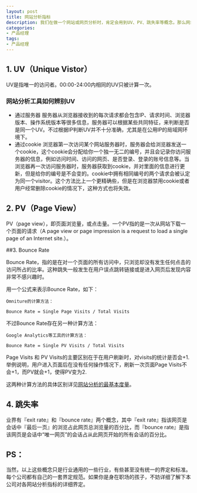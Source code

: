 ```yaml
---
layout: post
title: 网站分析指标
description: 我们在做一个网站或网页分析时，肯定会用到UV、PV、跳失率等概念。那么网站分析的一些关键指标到底具体指什么呢？
categories: 
- 产品经理
tags: 
- 产品经理
---
```




## 1. UV（Unique Vistor）

UV是指唯一的访问者。00:00-24:00内相同的UV只被计算一次。

### 网站分析工具如何辨别UV

* 通过服务器
服务器从浏览器接收到的每次请求都会包含IP、请求时间、浏览器版本、操作系统版本等很多信息，服务器可以根据某些共同特征，来判断是否是同一个UV。不过根据IP判断UV并不十分准确，尤其是在公用IP的局域网环境下。
* 通过cookie
浏览器第一次访问某个网站服务器时，服务器会给浏览器发送一个cookie，这个cookie会分配给你一个独一无二的编号，并且会记录你访问服务器的信息，例如访问时间、访问的网页、是否登录、登录的账号信息等。当浏览器再一次访问服务器时，服务器获取到cookie，并对里面的信息进行更新，但是给你的编号是不会变的。cookie中拥有相同编号的两个请求会被认定为同一个visitor。这个方法比上一个更精确些，但是在浏览器禁用cookie或者用户经常删除cookie的情况下，这种方式也将失效。

## 2. PV（Page View）

PV（page view），即页面浏览量，或点击量。一个PV指的是一次从网站下载一个页面的请求（A page view or page impression is a request to load a single page of an Internet site.）。

##3. Bounce Rate

Bounce Rate，指的是在对一个页面的所有访问中，只浏览却没有发生任何点击的访问所占的比率。这种跳失一般发生在用户误点跳转链接或是进入网页后发现内容非常不感兴趣时。

用一个公式来表示Bounce Rate，如下：

	Omniture的计算方法：
	
	Bounce Rate = Single Page Visits / Total Visits
	
不过Bounce Rate存在另一种计算方法：

	Google Analytics等工具的计算方法：
	
	Bounce Rate = Single PV Visits / Total Visits 
	
Page Visits 和 PV Visits的主要区别在于在用户刷新时，对visits的统计是否会+1. 举例说明，用户进入页面后在没有任何操作情况下，刷新一次页面Page Visits不会+1，而PV就会+1，使得PV变为2.

这两种计算方法的具体区别详见[网站分析的最基本度量]。

## 4. 跳失率

业界有『exit rate』和『bounce rate』两个概念，其中『exit rate』指该网页是会话中『最后一页』的浏览占此网页总浏览量的百分比，而『bounce rate』是指该网页是会话中“唯一网页”的会话占从此网页开始的所有会话的百分比。


## PS：

当然，以上这些概念只是行业通用的一些行业，有些甚至没有统一的界定和标准。每个公司都有自己的一套界定规范。如果你是身在职场的孩子，不妨详细了解下本公司对各网站分析指标的详细界定。

[Joebon]:    http://korbinzhao.github.io  "Joebon"

[网站分析的最基本度量]: http://www.woshipm.com/operate/83233.html
